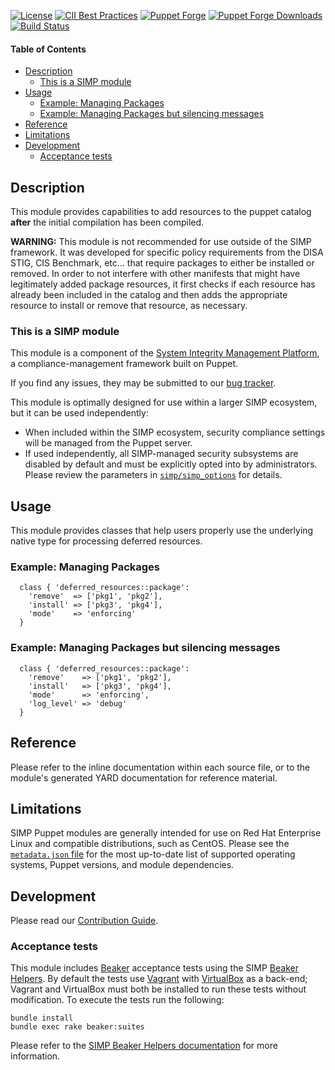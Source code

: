 [![License](https://img.shields.io/:license-apache-blue.svg)](http://www.apache.org/licenses/LICENSE-2.0.html)
[![CII Best Practices](https://bestpractices.coreinfrastructure.org/projects/73/badge)](https://bestpractices.coreinfrastructure.org/projects/73)
[![Puppet Forge](https://img.shields.io/puppetforge/v/simp/deferred_resources.svg)](https://forge.puppetlabs.com/simp/deferred_resources)
[![Puppet Forge Downloads](https://img.shields.io/puppetforge/dt/simp/deferred_resources.svg)](https://forge.puppetlabs.com/simp/deferred_resources)
[![Build Status](https://travis-ci.org/simp/pupmod-simp-deferred_resources.svg)](https://travis-ci.org/simp/pupmod-simp-deferred_resources)

#### Table of Contents

<!-- vim-markdown-toc GFM -->

* [Description](#description)
  * [This is a SIMP module](#this-is-a-simp-module)
* [Usage](#usage)
  * [Example: Managing Packages](#example-managing-packages)
  * [Example: Managing Packages but silencing messages](#example-managing-packages-but-silencing-messages)
* [Reference](#reference)
* [Limitations](#limitations)
* [Development](#development)
  * [Acceptance tests](#acceptance-tests)

<!-- vim-markdown-toc -->

## Description

This module provides capabilities to add resources to the puppet catalog
**after** the initial compilation has been compiled.

**WARNING:** This module is not recommended for use outside of the SIMP
framework. It was developed for specific policy requirements from the DISA
STIG, CIS Benchmark, etc... that require packages to either be installed or
removed.  In order to not interfere with other manifests that might have
legitimately added package resources, it first checks if each resource has
already been included in the catalog and then adds the appropriate resource
to install or remove that resource, as necessary.

### This is a SIMP module

This module is a component of the [System Integrity Management Platform](https://simp-project.com),
a compliance-management framework built on Puppet.

If you find any issues, they may be submitted to our [bug
tracker](https://simp-project.atlassian.net/).


This module is optimally designed for use within a larger SIMP ecosystem, but
it can be used independently:

 * When included within the SIMP ecosystem, security compliance settings will
   be managed from the Puppet server.
 * If used independently, all SIMP-managed security subsystems are disabled by
   default and must be explicitly opted into by administrators.  Please review
   the parameters in
   [`simp/simp_options`](https://github.com/simp/pupmod-simp-simp_options) for
   details.

## Usage

This module provides classes that help users properly use the underlying native
type for processing deferred resources.

### Example: Managing Packages

```
  class { 'deferred_resources::package':
    'remove'  => ['pkg1', 'pkg2'],
    'install' => ['pkg3', 'pkg4'],
    'mode'    => 'enforcing'
  }
```

### Example: Managing Packages but silencing messages

```
  class { 'deferred_resources::package':
    'remove'    => ['pkg1', 'pkg2'],
    'install'   => ['pkg3', 'pkg4'],
    'mode'      => 'enforcing',
    'log_level' => 'debug'
  }
```

## Reference

Please refer to the inline documentation within each source file, or to the
module's generated YARD documentation for reference material.

## Limitations

SIMP Puppet modules are generally intended for use on Red Hat Enterprise Linux
and compatible distributions, such as CentOS. Please see the
[`metadata.json` file](./metadata.json) for the most up-to-date list of
supported operating systems, Puppet versions, and module dependencies.

## Development


Please read our [Contribution Guide](https://simpdoc.readthedocs.io/en/stable/contributors_guide/index.html).

### Acceptance tests

This module includes [Beaker](https://github.com/puppetlabs/beaker) acceptance
tests using the SIMP [Beaker Helpers](https://github.com/simp/rubygem-simp-beaker-helpers).
By default the tests use [Vagrant](https://www.vagrantup.com/) with
[VirtualBox](https://www.virtualbox.org) as a back-end; Vagrant and VirtualBox
must both be installed to run these tests without modification. To execute the
tests run the following:

```shell
bundle install
bundle exec rake beaker:suites
```


Please refer to the [SIMP Beaker Helpers documentation](https://github.com/simp/rubygem-simp-beaker-helpers/blob/master/README.md)
for more information.
